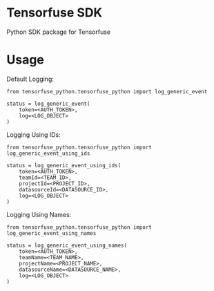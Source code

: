 # Tensorfuse SDK

Python SDK package for Tensorfuse


# Usage

Default Logging:

```
from tensorfuse_python.tensorfuse_python import log_generic_event

status = log_generic_event(
    token=<AUTH_TOKEN>,
    log=<LOG_OBJECT>
)
```


Logging Using IDs:

```
from tensorfuse_python.tensorfuse_python import log_generic_event_using_ids

status = log_generic_event_using_ids(
    token=<AUTH_TOKEN>,
    teamId=<TEAM_ID>, 
    projectId=<PROJECT_ID>, 
    datasourceId=<DATASOURCE_ID>,  
    log=<LOG_OBJECT>
)
```


Logging Using Names:

```
from tensorfuse_python.tensorfuse_python import log_generic_event_using_names

status = log_generic_event_using_names(
    token=<AUTH_TOKEN>,
    teamName=<TEAM_NAME>, 
    projectName=<PROJECT_NAME>, 
    datasourceName=<DATASOURCE_NAME>,  
    log=<LOG_OBJECT>
)
```
